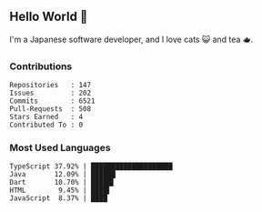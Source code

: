 ## Hello World 👋

I'm a Japanese software developer, and I love cats 😺 and tea 🫖.

### Contributions

    Repositories   : 147
    Issues         : 202
    Commits        : 6521
    Pull-Requests  : 508
    Stars Earned   : 4
    Contributed To : 0

### Most Used Languages

    TypeScript 37.92% | ████████████████████
    Java       12.09% | ██████
    Dart       10.70% | █████▌
    HTML        9.45% | ████▌
    JavaScript  8.37% | ████
